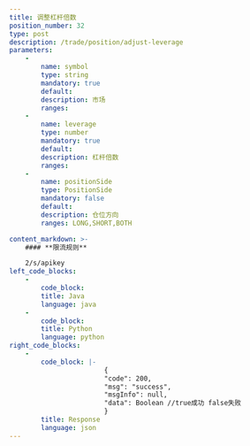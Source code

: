 ```yaml
---
title: 调整杠杆倍数
position_number: 32
type: post
description: /trade/position/adjust-leverage
parameters:
    -
        name: symbol
        type: string
        mandatory: true
        default:
        description: 市场
        ranges:
    -
        name: leverage
        type: number
        mandatory: true
        default:
        description: 杠杆倍数
        ranges:
    -
        name: positionSide
        type: PositionSide
        mandatory: false
        default:
        description: 仓位方向
        ranges: LONG,SHORT,BOTH

content_markdown: >-
    #### **限流规则**

    2/s/apikey
left_code_blocks:
    -
        code_block:
        title: Java
        language: java
    -
        code_block:
        title: Python
        language: python
right_code_blocks:
    -
        code_block: |-
                        {
                        "code": 200,
                        "msg": "success",
                        "msgInfo": null,
                        "data": Boolean //true成功 false失败
                        }
        title: Response
        language: json
---
```

